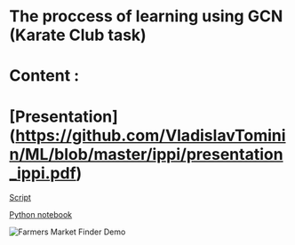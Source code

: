 # The proccess of learning using GCN (Karate Club task)
# Content :
# [Presentation]  (https://github.com/VladislavTominin/ML/blob/master/ippi/presentation_ippi.pdf)

[Script](https://github.com/VladislavTominin/ML/blob/master/ippi/script.pdf)

[Python notebook](https://github.com/VladislavTominin/ML/blob/master/ippi/ippi.ipynb)

![Farmers Market Finder Demo](https://github.com/VladislavTominin/ML/blob/master/ippi/movie_little.gif)
